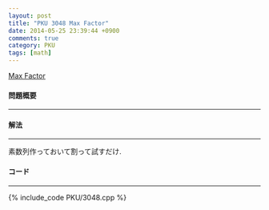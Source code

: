 ```yaml
---
layout: post
title: "PKU 3048 Max Factor"
date: 2014-05-25 23:39:44 +0900
comments: true
category: PKU
tags: [math]
---
```


[Max Factor](http://poj.org/problem?id=3048)

#### 問題概要

****

#### 解法

****

素数列作っておいて割って試すだけ.  

#### コード

****

{% include_code PKU/3048.cpp %}
